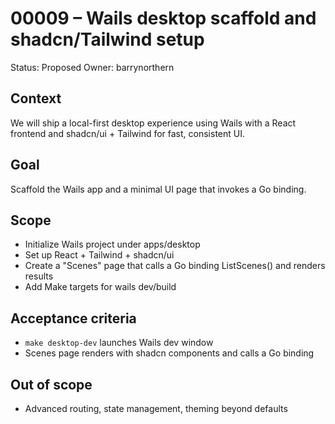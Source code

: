 # 00009 – Wails desktop scaffold and shadcn/Tailwind setup

Status: Proposed
Owner: barrynorthern

## Context
We will ship a local-first desktop experience using Wails with a React frontend and shadcn/ui + Tailwind for fast, consistent UI.

## Goal
Scaffold the Wails app and a minimal UI page that invokes a Go binding.

## Scope
- Initialize Wails project under apps/desktop
- Set up React + Tailwind + shadcn/ui
- Create a "Scenes" page that calls a Go binding ListScenes() and renders results
- Add Make targets for wails dev/build

## Acceptance criteria
- `make desktop-dev` launches Wails dev window
- Scenes page renders with shadcn components and calls a Go binding

## Out of scope
- Advanced routing, state management, theming beyond defaults

